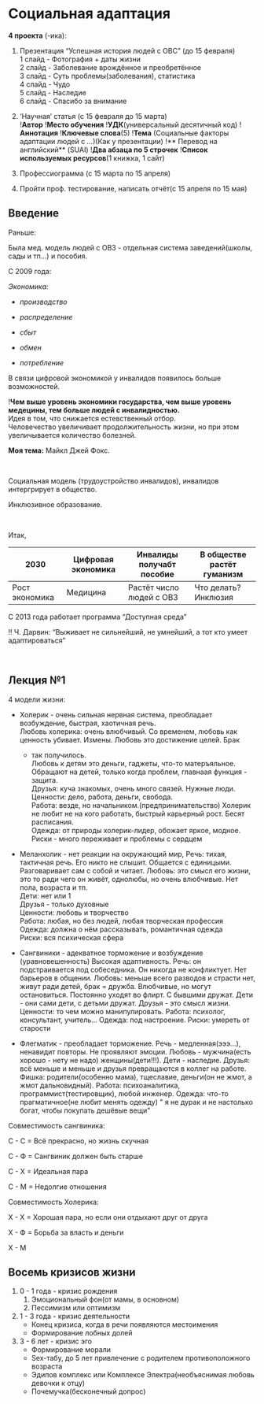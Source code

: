 Социальная адаптация
====================

**4 проекта** (-ика):

1. Презентация “Успешная история людей с ОВС” (до 15 февраля)  
   1 слайд - Фотография + даты жизни  
   2 слайд - Заболевание врождённое и преобретённое  
   3 слайд - Суть проблемы(заболевания), статистика  
   4 слайд - Чудо  
   5 слайд - Наследие  
   6 слайд - Спасибо за внимание

2. ‘Научная’ статья (с 15 февраля до 15 марта)  
   !**Автор** !**Место обучения** !**УДК**(универсальный десятичный код)
   !**Аннотация** !**Ключевые слова**(5) !**Тема** (Социальные факторы адаптации людей с *...*)(Как у презентации) !**
   Перевод на английский**
   (SUAI) !**Два абзаца по 5 строчек** !**Список используемых ресурсов**(1 книжка, 1 сайт)

3. Профессиограмма (с 15 марта по 15 апреля)

4. Пройти проф. тестирование, написать отчёт(с 15 апреля по 15 мая)

Введение
--------

Раньше:

Была мед. модель людей с ОВЗ - отдельная система заведений(школы, сады и тп...)
и пособия.

С 2009 года:

*Экономика:*

- *производство*

- *распределение*

- *сбыт*

- *обмен*

- *потребление*

В связи цифровой экономикой у инвалидов появилось больше возможностей.

!**Чем выше уровень экономики государства, чем выше уровень медецины, тем больше людей с инвалидностью.**  
Идея в том, что снижается естевственный отбор.  
Человечество увеличивает продолжительность жизни, но при этом увеличывается количество болезней.

**Моя тема:** Майкл Джей Фокс.

 

Социальная модель (трудоустройство инвалидов), инвалидов интергрирует в общество.

Инклюзивное образование.

 

Итак,

| 2030           | Цифровая экономика | Инвалиды получабт пособие | В обществе растёт гуманизм |
|----------------|--------------------|---------------------------|----------------------------|
| Рост экономика | Медицина           | Растёт число людей с ОВЗ  | Что делать? Инклюзия       |

С 2013 года работает программа “Доступная среда”

!! Ч. Дарвин: “Выживает не сильнейший, не умнейший, а тот кто умеет адаптироваться”

 

Лекция №1
---------

4 модели жизни:

- Холерик - очень сильная нервная система, преобладает возбуждение, быстрая, хаотичная речь.  
  Любовь холерика: очень влюбчивый. Со временем, любовь как ценность убивает. Измены. Любовь это достижение целей. Брак
  - так получилось.  
  Любовь к детям это деньги, гаджеты, что-то матеръяльное. Обращают на детей, только когда проблем, главнаая функция -
  защита.  
  Друзья: куча знакомых, очень много связей. Нужные люди.  
  Ценности: дело, работа, деньги, свобода.  
  Работа: везде, но начальником.(предпринимательство) Холерик не любит не на кого работать, быстрый карьерный рост.
  Бесят расписания.  
  Одежда: от природы холерик-лидер, обожает яркое, модное.  
  Риски - много переживает и проблемы с сердцем

- Меланхолик - нет реакции на окружающий мир, Речь: тихая, тактичная речь. Его никто не слышит. Общается с единицыми.
  Разговаривает сам с собой и читает. Любовь: это смысл его жизни, это то ради чего он живёт, однолюбы, но очень
  влюбчивые. Нет пола, возраста и тп.  
  Дети: нет или 1  
  Друзья - только духовные  
  Ценности: любовь и творчество  
  Работа: любая, но без людей, любая творческая профессия  
  Одежда: должна о нём рассказывать, романтичная одежда  
  Риски: вся психическая сфера

- Сангвиники - адекватное торможение и возбуждение (уравновешенность)
  Высокая адаптивность. Речь: он подстраивается под собеседника. Он никогда не конфликтует. Нет барьеров в общении.
  Любовь: меньше всего разводов и страсти нет, живут ради детей, брак = дружба. Влюбчивые, но могут остановиться.
  Постоянно уходят во флирт. С бывшими дружат. Дети - они сами дети, с детьми дружат. Друзья - это смысл жизни.
  Ценности: то чем можно манипулировать. Работа: психолог, консультант, учитель... Одежда: под настроение. Риски:
  умереть от старости
- Флегматик - преобладает торможение. Речь - медленная(эээ...), ненавидит повторы. Не проявляют эмоции. Любовь -
  мужчина(есть хорошо - нету не надо) женщины(дети!!!). Дети - наследие. Друзья: всё меньше и меньше и друзья
  превращаются в коллег на работе. Фишка: родители(особенно мама), тщеславие, деньги(он не жмот, а жмот дальновидный).
  Работа: психоаналитика, программист(тестировщик), любой инженер. Одежда: что-то прагматичное(не любит менять одежду) "
  я не дурак и не настолько богат, чтобы покупать дешёвые вещи"

Совместимость сангвиника:

С - С = Всё прекрасно, но жизнь скучная

С - Ф = Сангвиник должен быть старше

С - Х = Идеальная пара

С - М = Недолгие отношения

Совместимость Холерика:

Х - Х = Хорошая пара, но если они отдыхают друг от друга

Х - Ф = Борьба за власть и деньги

Х - М


## Восемь кризисов жизни

1. 0 - 1 года - кризис рождения
   1. Эмоциональный фон(от мамы, в основном)
   2. Пессимизм или оптимизм
2. 1 - 3 года - кризис деятельности
    - Конец кризиса, когда в речи появляются местоимения
    - Формирование лобных долей
3. 3 - 6 лет - кризис эго
    - Формирование морали
    - Sex-табу, до 5 лет привлечение с родителем противоположного возраста
    - Эдипов комплекс или Комплексе Электра(необъяснимая любовь девочки к отцу)
    - Почемучка(бесконечный допрос)